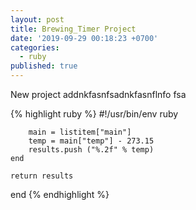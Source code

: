 ```yaml
---
layout: post
title: Brewing_Timer Project
date: '2019-09-29 00:18:23 +0700'
categories:
  - ruby
published: true
---
```

New project addnkfasnfsadnkfasnflnfo fsa

{% highlight ruby %}
#!/usr/bin/env ruby

        main = listitem["main"]
        temp = main["temp"] - 273.15
        results.push ("%.2f" % temp)
    end

    return results
end
{% endhighlight %}
